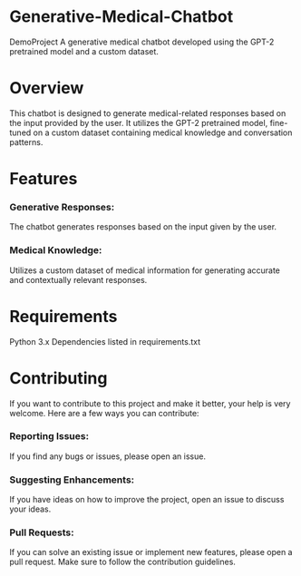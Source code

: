 # Generative-Medical-Chatbot
DemoProject
A generative medical chatbot developed using the GPT-2 pretrained model and a custom dataset.

# Overview
This chatbot is designed to generate medical-related responses based on the input provided by the user. It utilizes the GPT-2 pretrained model, fine-tuned on a custom dataset containing medical knowledge and conversation patterns.

# Features
### Generative Responses: 
The chatbot generates responses based on the input given by the user.
### Medical Knowledge: 
Utilizes a custom dataset of medical information for generating accurate and contextually relevant responses.

# Requirements
Python 3.x
Dependencies listed in requirements.txt

# Contributing
If you want to contribute to this project and make it better, your help is very welcome. Here are a few ways you can contribute:
### Reporting Issues: 
If you find any bugs or issues, please open an issue.
### Suggesting Enhancements: 
If you have ideas on how to improve the project, open an issue to discuss your ideas.
### Pull Requests: 
If you can solve an existing issue or implement new features, please open a pull request. Make sure to follow the contribution guidelines.
